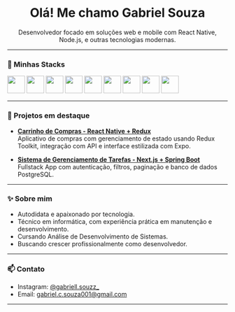 <h1 align="center">Olá! Me chamo Gabriel Souza</h1>
<p align="center">
  Desenvolvedor focado em soluções web e mobile com React Native, Node.js, e outras tecnologias modernas.
</p>

---

### 🚀 Minhas Stacks

<p align="left">
  <img src="https://cdn.jsdelivr.net/gh/devicons/devicon/icons/javascript/javascript-original.svg" width="40"/>
  <img src="https://cdn.jsdelivr.net/gh/devicons/devicon/icons/typescript/typescript-original.svg" width="40"/>
  <img src="https://cdn.jsdelivr.net/gh/devicons/devicon/icons/react/react-original.svg" width="40"/>
  <img src="https://cdn.jsdelivr.net/gh/devicons/devicon/icons/reactnative/reactnative-original.svg" width="40"/>
  <img src="https://cdn.jsdelivr.net/gh/devicons/devicon/icons/nodejs/nodejs-original.svg" width="40"/>
  <img src="https://cdn.jsdelivr.net/gh/devicons/devicon/icons/postgresql/postgresql-original.svg" width="40"/>
  <img src="https://cdn.jsdelivr.net/gh/devicons/devicon/icons/html5/html5-original.svg" width="40"/>
  <img src="https://cdn.jsdelivr.net/gh/devicons/devicon/icons/css3/css3-original.svg" width="40"/>
  <img src="https://cdn.jsdelivr.net/gh/devicons/devicon/icons/git/git-original.svg" width="40"/>
</p>

---

### 📌 Projetos em destaque

- [**Carrinho de Compras - React Native + Redux**](https://github.com/seuusuario/carrinho-app)  
  Aplicativo de compras com gerenciamento de estado usando Redux Toolkit, integração com API e interface estilizada com Expo.

- [**Sistema de Gerenciamento de Tarefas - Next.js + Spring Boot**](https://github.com/seuusuario/tarefas-fullstack)  
  Fullstack App com autenticação, filtros, paginação e banco de dados PostgreSQL.

---

### ✨ Sobre mim

- Autodidata e apaixonado por tecnologia.
- Técnico em informática, com experiência prática em manutenção e desenvolvimento.
- Cursando Análise de Desenvolvimento de Sistemas.
- Buscando crescer profissionalmente como desenvolvedor.

---

### 📫 Contato

- Instagram: [@gabriell.souzz_](https://instagram.com/gabriell.souzz_)
- Email: gabriel.c.souza001@gmail.com

---


